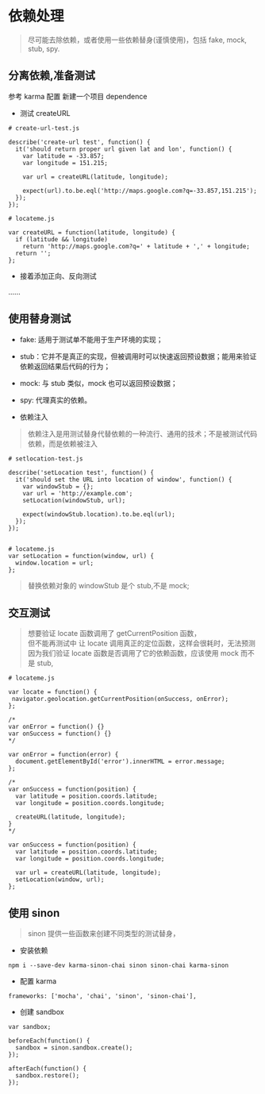 # 依赖处理

> 尽可能去除依赖，或者使用一些依赖替身(谨慎使用)，包括 fake, mock, stub, spy.


## 分离依赖,准备测试

参考 karma 配置 新建一个项目 dependence

- 测试  createURL

```
# create-url-test.js

describe('create-url test', function() {
  it('should return proper url given lat and lon', function() {
    var latitude = -33.857;
    var longitude = 151.215;
    
    var url = createURL(latitude, longitude);
    
    expect(url).to.be.eql('http://maps.google.com?q=-33.857,151.215');
  });
});

# locateme.js

var createURL = function(latitude, longitude) {
  if (latitude && longitude)
    return 'http://maps.google.com?q=' + latitude + ',' + longitude;
  return '';
};
```

- 接着添加正向、反向测试

......


## 使用替身测试

- fake: 适用于测试单不能用于生产环境的实现；
- stub：它并不是真正的实现，但被调用时可以快速返回预设数据；能用来验证依赖返回结果后代码的行为；
- mock: 与 stub 类似，mock 也可以返回预设数据；
- spy: 代理真实的依赖。


- 依赖注入
> 依赖注入是用测试替身代替依赖的一种流行、通用的技术；不是被测试代码依赖，而是依赖被注入

```
# setlocation-test.js

describe('setLocation test', function() {
  it('should set the URL into location of window', function() {
    var windowStub = {};
    var url = 'http://example.com';
    setLocation(windowStub, url);

    expect(windowStub.location).to.be.eql(url);
  });
});


# locateme.js 
var setLocation = function(window, url) {
  window.location = url;
};
```

>替换依赖对象的 windowStub 是个 stub,不是 mock;



## 交互测试

>想要验证 locate 函数调用了 getCurrentPosition 函数，  
但不能再测试中 让 locate 调用真正的定位函数，这样会很耗时，无法预测  
因为我们验证 locate 函数是否调用了它的依赖函数，应该使用 mock 而不是 stub,



```
# locateme.js 

var locate = function() {
 navigator.geolocation.getCurrentPosition(onSuccess, onError);
};

/*
var onError = function() {}
var onSuccess = function() {}
*/

var onError = function(error) {
  document.getElementById('error').innerHTML = error.message;
};

/*
var onSuccess = function(position) {
  var latitude = position.coords.latitude;
  var longitude = position.coords.longitude;
  
  createURL(latitude, longitude);
}   
*/

var onSuccess = function(position) {
  var latitude = position.coords.latitude;
  var longitude = position.coords.longitude;
  
  var url = createURL(latitude, longitude);
  setLocation(window, url);
};
```

## 使用 sinon

>sinon 提供一些函数来创建不同类型的测试替身，  

- 安装依赖
```
npm i --save-dev karma-sinon-chai sinon sinon-chai karma-sinon
```

- 配置 karma

```
frameworks: ['mocha', 'chai', 'sinon', 'sinon-chai'],
```

- 创建 sandbox 

```
var sandbox;

beforeEach(function() {
  sandbox = sinon.sandbox.create();
});                         

afterEach(function() {
  sandbox.restore();
});
```